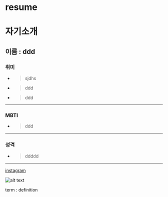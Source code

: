 # resume

# 자기소개
## 이름 : ddd

### 취미
  - > sjdhs
  - > ddd
  - > ddd

---
### MBTI
 - > ddd

---

### 성격
 - >ddddd

---

[instagram](https://www.instagram.com/)

![alt text]()


term 
: definition


